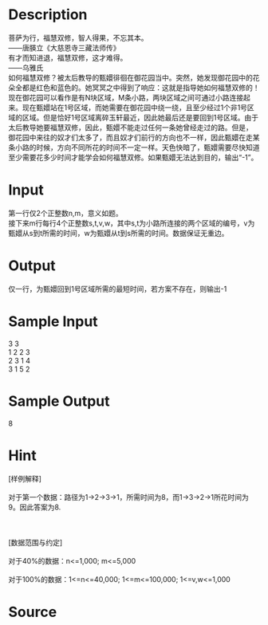 
# Description

<div class="content"><p>菩萨为行，福慧双修，智人得果，不忘其本。<br/>
——唐朠立《大慈恩寺三藏法师传》<br/>
有才而知进退，福慧双修，这才难得。<br/>
——乌雅氏<br/>
如何福慧双修？被太后教导的甄嬛徘徊在御花园当中。突然，她发现御花园中的花朵全都是红色和蓝色的。她冥冥之中得到了响应：这就是指导她如何福慧双修的！ 现在御花园可以看作是有N块区域，M条小路，两块区域之间可通过小路连接起来。现在甄嬛站在1号区域，而她需要在御花园中绕一绕，且至少经过1个非1号区 域的区域。但是恰好1号区域离碎玉轩最近，因此她最后还是要回到1号区域。由于太后教导她要福慧双修，因此，甄嬛不能走过任何一条她曾经走过的路。但是， 御花园中来往的奴才们太多了，而且奴才们前行的方向也不一样，因此甄嬛在走某条小路的时候，方向不同所花的时间不一定一样。天色快暗了，甄嬛需要尽快知道 至少需要花多少时间才能学会如何福慧双修。如果甄嬛无法达到目的，输出“-1”。<br/>
</p></div>

# Input

<div class="content"><p>第一行仅2个正整数n,m，意义如题。<br/>
接下来m行每行4个正整数s,t,v,w，其中s,t为小路所连接的两个区域的编号，v为甄嬛从s到t所需的时间，w为甄嬛从t到s所需的时间。数据保证无重边。</p></div>

# Output

<div class="content"><p>仅一行，为甄嬛回到1号区域所需的最短时间，若方案不存在，则输出-1</p></div>

# Sample Input

<div class="content"><span class="sampledata">3 3<br/>
1 2 2 3<br/>
2 3 1 4<br/>
3 1 5 2</span></div>

# Sample Output

<div class="content"><span class="sampledata">8</span></div>

# Hint

<div class="content"><p></p><p>[样例解释]<br/><br/>
对于第一个数据：路径为1-&gt;2-&gt;3-&gt;1，所需时间为8，而1-&gt;3-&gt;2-&gt;1所花时间为9。因此答案为8.<br/><br/>
<br/><br/>
[数据范围与约定]<br/><br/>
对于40%的数据：n&lt;=1,000; m&lt;=5,000<br/><br/>
对于100%的数据：1&lt;=n&lt;=40,000; 1&lt;=m&lt;=100,000; 1&lt;=v,w&lt;=1,000</p><p></p></div>

# Source

<div class="content"><p><a href="problemset.php?search="></a></p></div>

